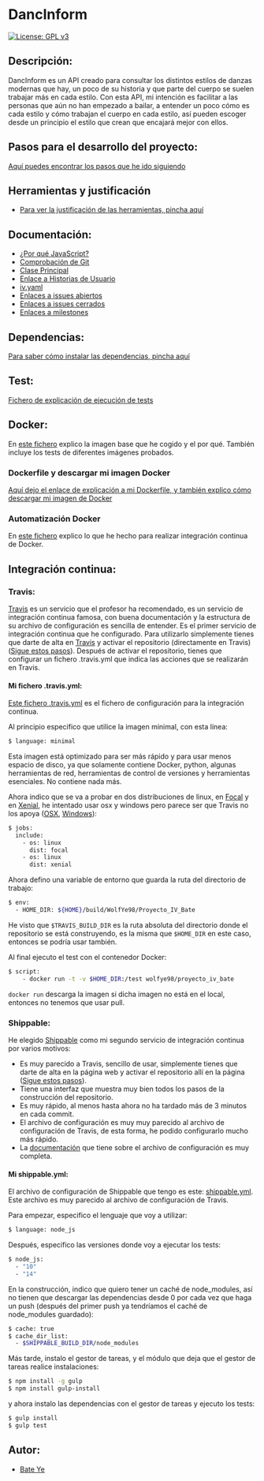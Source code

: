 # DancInform
[![License: GPL v3](https://img.shields.io/badge/License-GPLv3-blue.svg)](https://www.gnu.org/licenses/gpl-3.0)
## Descripción:
DancInform es un API creado para consultar los distintos estilos de danzas modernas que hay, un poco de su historia y que parte del cuerpo se suelen trabajar más en cada estilo.
Con esta API, mi intención es facilitar a las personas que aún no han empezado a bailar, a entender un poco cómo es cada estilo y cómo trabajan el cuerpo en cada estilo, así pueden escoger desde un principio el estilo que crean que encajará mejor con ellos.
## Pasos para el desarrollo del proyecto:
[Aquí puedes encontrar los pasos que he ido siguiendo](https://github.com/WolfYe98/Proyecto_IV_Bate/blob/master/docs/pasosaseguir.md)
## Herramientas y justificación
- [Para ver la justificación de las herramientas, pincha aquí](/docs/justificacion.md)
## Documentación:
- [¿Por qué JavaScript?](docs/herramientas.md)
- [Comprobación de Git](docs/comprobacion.md)
- [Clase Principal](https://github.com/WolfYe98/Proyecto_IV_Bate/blob/master/app/database.js)
- [Enlace a Historias de Usuario](https://github.com/WolfYe98/Proyecto_IV_Bate/milestone/2)
- [iv.yaml](https://github.com/WolfYe98/Proyecto_IV_Bate/blob/master/iv.yaml)
- [Enlaces a issues abiertos](https://github.com/WolfYe98/Proyecto_IV_Bate/issues)
- [Enlaces a issues cerrados](https://github.com/WolfYe98/Proyecto_IV_Bate/issues?q=is%3Aissue+is%3Aclosed)
- [Enlaces a milestones](https://github.com/WolfYe98/Proyecto_IV_Bate/milestones)
## Dependencias:
[Para saber cómo instalar las dependencias, pincha aquí](docs/dependencias.md)
## Test:
[Fichero de explicación de ejecución de tests](docs/test.md)
## Docker:
En [este fichero](docs/dockerimagebase.md) explico la imagen base que he cogido y el por qué. También incluye los tests de diferentes imágenes probados.

### Dockerfile y descargar mi imagen Docker
[Aquí dejo el enlace de explicación a mi Dockerfile, y también explico cómo descargar mi imagen de Docker](docs/dockerfile.md)


### Automatización Docker
En [este fichero](docs/integraciondocker.md) explico lo que he hecho para realizar integración continua de Docker.

## Integración continua:
### Travis:
[Travis](https://travis-ci.com) es un servicio que el profesor ha recomendado, es un servicio de integración continua famosa, con buena documentación y la estructura de su archivo de configuración es sencilla de entender.
Es el primer servicio de integración continua que he configurado. Para utilizarlo simplemente tienes que darte de alta en
[Travis](https://travis-ci.com) y activar el repositorio (directamente en Travis)([Sigue estos pasos](https://travis-ci.com/getting_started)).
Después de activar el repositorio, tienes que configurar un fichero .travis.yml que indica las acciones que se realizarán en Travis.

#### Mi fichero .travis.yml:
[Este fichero .travis.yml](https://github.com/WolfYe98/Proyecto_IV_Bate/blob/master/.travis.yml) es el fichero de configuración para la integración continua.

Al principio especifico que utilice la imagen minimal, con esta línea:
```bash
$ language: minimal
```
Esta imagen está optimizado para ser más rápido y para usar menos espacio de disco, ya que solamente contiene Docker, python, algunas herramientas de red, herramientas de control de versiones y herramientas esenciales. No contiene nada más.

Ahora indico que se va a probar en dos distribuciones de linux, en [Focal](https://docs.travis-ci.com/user/reference/focal/) y en [Xenial](https://docs.travis-ci.com/user/reference/xenial/), he intentado usar osx y windows pero parece ser que Travis no los apoya ([OSX](https://github.com/travis-ci/travis-ci/issues/5738), [Windows](https://travis-ci.community/t/docker-linux-containers-on-windows/301/8)):
```bash
$ jobs:
  include:
    - os: linux
      dist: focal
    - os: linux
      dist: xenial
```
Ahora defino una variable de entorno que guarda la ruta del directorio de trabajo:
```bash
$ env:
  - HOME_DIR: ${HOME}/build/WolfYe98/Proyecto_IV_Bate
```
He visto que ```$TRAVIS_BUILD_DIR``` es la ruta absoluta del directorio donde el repositorio se está construyendo, es la misma que ```$HOME_DIR``` en este caso, entonces se podría usar también.

Al final ejecuto el test con el contenedor Docker:
```bash
$ script:
    - docker run -t -v $HOME_DIR:/test wolfye98/proyecto_iv_bate
```
```docker run``` descarga la imagen si dicha imagen no está en el local, entonces no tenemos que usar pull.

### Shippable:
He elegido [Shippable](https://app.shippable.com) como mi segundo servicio de integración continua por varios motivos:
* Es muy parecido a Travis, sencillo de usar, simplemente tienes que darte de alta en la página web y activar el repositorio allí en la página ([Sigue estos pasos](http://docs.shippable.com/ci/enable-project/)).
* Tiene una interfaz que muestra muy bien todos los pasos de la construcción del repositorio.
* Es muy rápido, al menos hasta ahora no ha tardado más de 3 minutos en cada commit.
* El archivo de configuración es muy muy parecido al archivo de configuración de Travis, de esta forma, he podido configurarlo mucho más rápido.
* La [documentación](http://docs.shippable.com/ci/yml-structure/) que tiene sobre el archivo de configuración es muy completa.

#### Mi shippable.yml:
El archivo de configuración de Shippable que tengo es este: [shippable.yml](https://github.com/WolfYe98/Proyecto_IV_Bate/blob/master/shippable.yml).
Este archivo es muy parecido al archivo de configuración de Travis.

Para empezar, especifico el lenguaje que voy a utilizar:
```bash
$ language: node_js
```
Después, especifico las versiones donde voy a ejecutar los tests:
```bash
$ node_js:
  - "10"
  - "14"
```
En la construcción, indico que quiero tener un caché de node_modules, así no tienen que descargar las dependencias desde 0 por cada vez que haga un push (después del primer push ya tendríamos el caché de node_modules guardado):
```bash
$ cache: true
$ cache_dir_list:
  - $SHIPPABLE_BUILD_DIR/node_modules
```

Más tarde, instalo el gestor de tareas, y el módulo que deja que el gestor de tareas realice instalaciones:
```bash
$ npm install -g gulp
$ npm install gulp-install
```

y ahora instalo las dependencias con el gestor de tareas y ejecuto los tests:
```bash
$ gulp install
$ gulp test
```

## Autor:
- [Bate Ye](https://github.com/WolfYe98)
